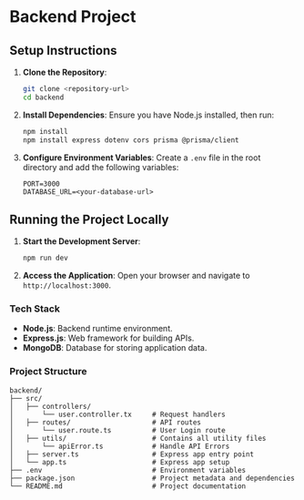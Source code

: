 # Backend Project

## Setup Instructions

1. **Clone the Repository**:

   ```bash
   git clone <repository-url>
   cd backend
   ```

2. **Install Dependencies**:
   Ensure you have Node.js installed, then run:

   ```bash
   npm install
   npm install express dotenv cors prisma @prisma/client
   ```

3. **Configure Environment Variables**:
   Create a `.env` file in the root directory and add the following variables:
   ```env
   PORT=3000
   DATABASE_URL=<your-database-url>
   ```

## Running the Project Locally

1. **Start the Development Server**:

   ```bash
   npm run dev
   ```

2. **Access the Application**:
   Open your browser and navigate to `http://localhost:3000`.

### Tech Stack

- **Node.js**: Backend runtime environment.
- **Express.js**: Web framework for building APIs.
- **MongoDB**: Database for storing application data.

### Project Structure

```
backend/
├── src/
│   ├── controllers/
│       └── user.controller.tx     # Request handlers
│   ├── routes/                    # API routes
│       └── user.route.ts          # User Login route
│   ├── utils/                     # Contains all utility files
│       └── apiError.ts            # Handle API Errors
│   ├── server.ts                  # Express app entry point
│   └── app.ts                     # Express app setup
├── .env                           # Environment variables
├── package.json                   # Project metadata and dependencies
└── README.md                      # Project documentation
```
